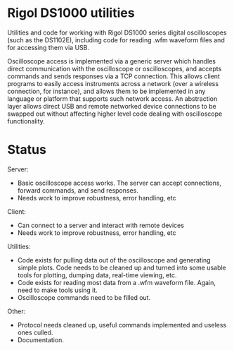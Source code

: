 Rigol DS1000 utilities
=====

Utilities and code for working with Rigol DS1000 series digital oscilloscopes (such as the DS1102E), including code for reading .wfm waveform files and for accessing them via USB.

Oscilloscope access is implemented via a generic server which handles direct communication with the oscilloscope or oscilloscopes, and accepts commands and sends responses via a TCP connection. This allows client programs to easily access instruments across a network (over a wireless connection, for instance), and allows them to be implemented in any language or platform that supports such network access. An abstraction layer allows direct USB and remote networked device connections to be swapped out without affecting higher level code dealing with oscilloscope functionality.


Status
=====

Server:

* Basic oscilloscope access works. The server can accept connections, forward commands, and send responses.
* Needs work to improve robustness, error handling, etc

Client:

* Can connect to a server and interact with remote devices
* Needs work to improve robustness, error handling, etc

Utilities:

* Code exists for pulling data out of the oscilloscope and generating simple plots. Code needs to be cleaned up and turned into some usable tools for plotting, dumping data, real-time viewing, etc.
* Code exists for reading most data from a .wfm waveform file. Again, need to make tools using it.
* Oscilloscope commands need to be filled out.

Other:

* Protocol needs cleaned up, useful commands implemented and useless ones culled.
* Documentation.
